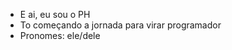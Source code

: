 - E ai, eu sou o PH
- To começando a jornada para virar programador
- Pronomes: ele/dele

<!---
phmequetrefe/phmequetrefe is a ✨ special ✨ repository because its `README.md` (this file) appears on your GitHub profile.
You can click the Preview link to take a look at your changes.
--->

